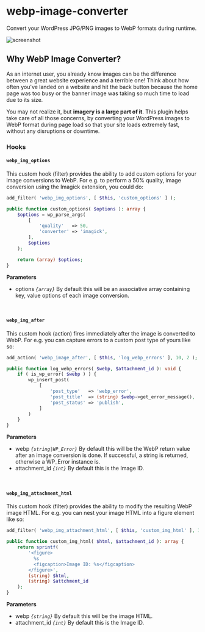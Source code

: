 # webp-image-converter

Convert your WordPress JPG/PNG images to WebP formats during runtime.

![screenshot](https://github.com/badasswp/webp-image-converter/assets/149586343/9c4a9cb2-63a0-462c-9ba1-a7adf23e51ea)

## Why WebP Image Converter?

As an internet user, you already know images can be the difference between a great website experience and a terrible one! Think about how often you've landed on a website and hit the back button because the home page was too busy or the banner image was taking so much time to load due to its size.

You may not realize it, but __imagery is a large part of it__. This plugin helps take care of all those concerns, by converting your WordPress images to WebP format during page load so that your site loads extremely fast, without any disruptions or downtime.

### Hooks

#### `webp_img_options`

This custom hook (filter) provides the ability to add custom options for your image conversions to WebP. For e.g. to perform a 50% quality, image conversion using the Imagick extension, you could do:

```php
add_filter( 'webp_img_options', [ $this, 'custom_options' ] );

public function custom_options( $options ): array {
    $options = wp_parse_args(
        [
            'quality'   => 50,
            'converter' => 'imagick',
        ],
        $options
    );

    return (array) $options;
}
```

**Parameters**

- options _`{array}`_ By default this will be an associative array containing key, value options of each image conversion.
<br/>

#### `webp_img_after`

This custom hook (action) fires immediately after the image is converted to WebP. For e.g. you can capture errors to a custom post type of yours like so:

```php
add_action( 'webp_image_after', [ $this, 'log_webp_errors' ], 10, 2 );

public function log_webp_errors( $webp, $attachment_id ): void {
    if ( is_wp_error( $webp ) ) {
        wp_insert_post(
            [
                'post_type'   => 'webp_error',
                'post_title'  => (string) $webp->get_error_message(),
                'post_status' => 'publish',
            ]
        )
    }
}
```

**Parameters**

- webp _`{string|WP_Error}`_ By default this will be the WebP return value after an image conversion is done. If successful, a string is returned, otherwise a WP_Error instance is.
- attachment_id _`{int}`_ By default this is the Image ID.
<br/>

#### `webp_img_attachment_html`

This custom hook (filter) provides the ability to modify the resulting WebP image HTML. For e.g. you can nest your image HTML into a figure element like so:

```php
add_filter( 'webp_img_attachment_html', [ $this, 'custom_img_html' ], 10, 2 );

public function custom_img_html( $html, $attachment_id ): array {
    return sprintf(
        '<figure>
          %s
          <figcaption>Image ID: %s</figcaption>
        </figure>',
        (string) $html,
        (string) $attchment_id
    );
}
```

**Parameters**

- webp _`{string}`_ By default this will be the image HTML.
- attachment_id _`{int}`_ By default this is the Image ID.
<br/>
